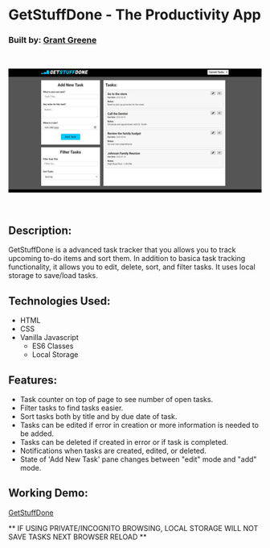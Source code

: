# **GetStuffDone - The Productivity App**

### Built by: [**Grant Greene**](http://www.grantgreene.net)

<br>

![](./img/01.jpg)

<br>

## Description:

GetStuffDone is a advanced task tracker that you allows you to track upcoming to-do items and sort them. In addition to basica task tracking functionality, it allows you to edit, delete, sort, and filter tasks. It uses local storage to save/load tasks.

## Technologies Used:

- HTML
- CSS
- Vanilla Javascript
  - ES6 Classes
  - Local Storage

## Features:

- Task counter on top of page to see number of open tasks.
- Filter tasks to find tasks easier.
- Sort tasks both by title and by due date of task.
- Tasks can be edited if error in creation or more information is needed to be added.
- Tasks can be deleted if created in error or if task is completed.
- Notifications when tasks are created, edited, or deleted.
- State of 'Add New Task' pane changes between "edit" mode and "add" mode.

## Working Demo:

[GetStuffDone](http://www.google.com)

** IF USING PRIVATE/INCOGNITO BROWSING, LOCAL STORAGE WILL NOT SAVE TASKS NEXT BROWSER RELOAD **
